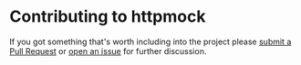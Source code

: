 # Contributing to httpmock

If you got something that's worth including into the project please
[submit a Pull Request](https://github.com/OutSystems/httpmock//issues) or
[open an issue](https://github.com/OutSystems/httpmock//issues) for further discussion.
